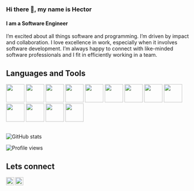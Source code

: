 ### Hi there 👋, my name is Hector
#### I am a Software Engineer

<!-- <img align="right" alt="GIF" src="" width="400" height="400" /> -->

I’m excited about all things software and programming. I’m driven by impact and collaboration. I love excellence in work, especially when it involves software development. I’m always happy to connect with like-minded software professionals and I fit in efficiently working in a team.

## Languages and Tools
<div>
<img src='https://cdn.jsdelivr.net/gh/devicons/devicon/icons/javascript/javascript-plain.svg' height='50' weight='50'/>
<img src="https://cdn.jsdelivr.net/gh/devicons/devicon/icons/react/react-original-wordmark.svg" height='50' weight='50'/>
<img src="https://cdn.jsdelivr.net/gh/devicons/devicon/icons/python/python-original.svg"  height='50' weight='50'/>
<img src="https://cdn.jsdelivr.net/gh/devicons/devicon/icons/typescript/typescript-original.svg"  height='50' weight='50'/>
 <img src="https://cdn.jsdelivr.net/gh/devicons/devicon/icons/go/go-original.svg" height='50' weight='50'/>        
<img src="https://cdn.jsdelivr.net/gh/devicons/devicon/icons/mongodb/mongodb-original.svg" height='50' weight='50'/>        
<img src="https://cdn.jsdelivr.net/gh/devicons/devicon/icons/postgresql/postgresql-original.svg" height='50' weight='50'/>
<img src="https://cdn.jsdelivr.net/gh/devicons/devicon/icons/graphql/graphql-plain.svg" height='50' weight='50'/>  
<img src="https://cdn.jsdelivr.net/gh/devicons/devicon/icons/jest/jest-plain.svg" height='50' weight='50'/> 
<img src="https://cdn.jsdelivr.net/gh/devicons/devicon/icons/tailwindcss/tailwindcss-plain.svg" height='50' weight='50'/> 
<img src="https://cdn.jsdelivr.net/gh/devicons/devicon/icons/bootstrap/bootstrap-original.svg" height='50' weight='50'/>        
<img src="https://cdn.jsdelivr.net/gh/devicons/devicon/icons/amazonwebservices/amazonwebservices-original.svg" height='50' weight='50' />         
<img src="https://cdn.jsdelivr.net/gh/devicons/devicon/icons/azure/azure-original.svg" height='50' weight='50'/>        
</div>        
        
## 
![GitHub stats](https://github-readme-stats.vercel.app/api?username=hector-munachi&show_icons=true&theme=dark)  

![Profile views](https://gpvc.arturio.dev/hector-munachi)  

## Lets connect
<a href="https://twitter.com/avestereo">
  <img align="left" alt="Hector Munachi | Twitter" width="22px" src="https://raw.githubusercontent.com/peterthehan/peterthehan/master/assets/twitter.svg" />
</a>
<a href="https://www.linkedin.com/in/hector-munachi-852341181">
  <img align="left" alt="Hector Munachi | LinkedIn" width="22px" src="https://raw.githubusercontent.com/peterthehan/peterthehan/master/assets/linkedin.svg" />
</a>
